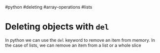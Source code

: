 #python #deleting #array-operations #lists 

# Deleting objects with `del`

In python we can use the `del` keyword to remove an item from memory. In the case of lists, we can remove an item from a list or a whole slice